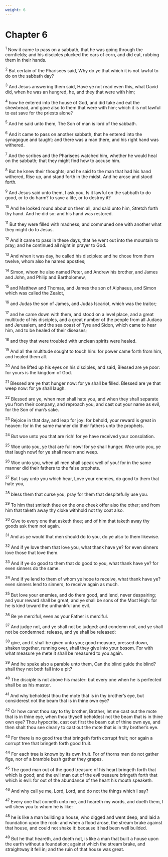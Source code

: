 ```yaml
---
weight: 6
---
```


# Chapter 6

<sup>1</sup> Now it came to pass on a sabbath, that he was going through the cornfields; and his disciples plucked the ears of corn, and did eat, rubbing them in their hands. 

<sup>2</sup> But certain of the Pharisees said, Why do ye that which it is not lawful to do on the sabbath day? 

<sup>3</sup> And Jesus answering them said, Have ye not read even this, what David did, when he was an hungred, he, and they that were with him; 

<sup>4</sup> how he entered into the house of God, and did take and eat the shewbread, and gave also to them that were with him; which it is not lawful to eat save for the priests alone? 

<sup>5</sup> And he said unto them, The Son of man is lord of the sabbath. 

<sup>6</sup> And it came to pass on another sabbath, that he entered into the synagogue and taught: and there was a man there, and his right hand was withered. 

<sup>7</sup> And the scribes and the Pharisees watched him, whether he would heal on the sabbath; that they might find how to accuse him. 

<sup>8</sup> But he knew their thoughts; and he said to the man that had his hand withered, Rise up, and stand forth in the midst. And he arose and stood forth. 

<sup>9</sup> And Jesus said unto them, I ask you, Is it lawful on the sabbath to do good, or to do harm? to save a life, or to destroy it? 

<sup>10</sup> And he looked round about on them all, and said unto him, Stretch forth thy hand. And he did so: and his hand was restored. 

<sup>11</sup> But they were filled with madness; and communed one with another what they might do to Jesus. 

<sup>12</sup> And it came to pass in these days, that he went out into the mountain to pray; and he continued all night in prayer to God. 

<sup>13</sup> And when it was day, he called his disciples: and he chose from them twelve, whom also he named apostles; 

<sup>14</sup> Simon, whom he also named Peter, and Andrew his brother, and James and John, and Philip and Bartholomew, 

<sup>15</sup> and Matthew and Thomas, and James the son of Alphaeus, and Simon which was called the Zealot, 

<sup>16</sup> and Judas the son of James, and Judas Iscariot, which was the traitor; 

<sup>17</sup> and he came down with them, and stood on a level place, and a great multitude of his disciples, and a great number of the people from all Judaea and Jerusalem, and the sea coast of Tyre and Sidon, which came to hear him, and to be healed of their diseases; 

<sup>18</sup> and they that were troubled with unclean spirits were healed. 

<sup>19</sup> And all the multitude sought to touch him: for power came forth from him, and healed them all. 

<sup>20</sup> And he lifted up his eyes on his disciples, and said, Blessed are ye poor: for yours is the kingdom of God. 

<sup>21</sup> Blessed are ye that hunger now: for ye shall be filled. Blessed are ye that weep now: for ye shall laugh. 

<sup>22</sup> Blessed are ye, when men shall hate you, and when they shall separate you from their company, and reproach you, and cast out your name as evil, for the Son of man’s sake. 

<sup>23</sup> Rejoice in that day, and leap for joy: for behold, your reward is great in heaven: for in the same manner did their fathers unto the prophets. 

<sup>24</sup> But woe unto you that are rich! for ye have received your consolation. 

<sup>25</sup> Woe unto you, ye that are full now! for ye shall hunger. Woe unto you, ye that laugh now! for ye shall mourn and weep. 

<sup>26</sup> Woe unto you, when all men shall speak well of you! for in the same manner did their fathers to the false prophets. 

<sup>27</sup> But I say unto you which hear, Love your enemies, do good to them that hate you, 

<sup>28</sup> bless them that curse you, pray for them that despitefully use you. 

<sup>29</sup> To him that smiteth thee on the one cheek offer also the other; and from him that taketh away thy cloke withhold not thy coat also. 

<sup>30</sup> Give to every one that asketh thee; and of him that taketh away thy goods ask them not again. 

<sup>31</sup> And as ye would that men should do to you, do ye also to them likewise. 

<sup>32</sup> And if ye love them that love you, what thank have ye? for even sinners love those that love them. 

<sup>33</sup> And if ye do good to them that do good to you, what thank have ye? for even sinners do the same. 

<sup>34</sup> And if ye lend to them of whom ye hope to receive, what thank have ye? even sinners lend to sinners, to receive again as much. 

<sup>35</sup> But love your enemies, and do them good, and lend, never despairing; and your reward shall be great, and ye shall be sons of the Most High: for he is kind toward the unthankful and evil. 

<sup>36</sup> Be ye merciful, even as your Father is merciful. 

<sup>37</sup> And judge not, and ye shall not be judged: and condemn not, and ye shall not be condemned: release, and ye shall be released: 

<sup>38</sup> give, and it shall be given unto you; good measure, pressed down, shaken together, running over, shall they give into your bosom. For with what measure ye mete it shall be measured to you again. 

<sup>39</sup> And he spake also a parable unto them, Can the blind guide the blind? shall they not both fall into a pit? 

<sup>40</sup> The disciple is not above his master: but every one when he is perfected shall be as his master. 

<sup>41</sup> And why beholdest thou the mote that is in thy brother’s eye, but considerest not the beam that is in thine own eye? 

<sup>42</sup> Or how canst thou say to thy brother, Brother, let me cast out the mote that is in thine eye, when thou thyself beholdest not the beam that is in thine own eye? Thou hypocrite, cast out first the beam out of thine own eye, and then shalt thou see clearly to cast out the mote that is in thy brother’s eye. 

<sup>43</sup> For there is no good tree that bringeth forth corrupt fruit; nor again a corrupt tree that bringeth forth good fruit. 

<sup>44</sup> For each tree is known by its own fruit. For of thorns men do not gather figs, nor of a bramble bush gather they grapes. 

<sup>45</sup> The good man out of the good treasure of his heart bringeth forth that which is good; and the evil man out of the evil treasure bringeth forth that which is evil: for out of the abundance of the heart his mouth speaketh. 

<sup>46</sup> And why call ye me, Lord, Lord, and do not the things which I say? 

<sup>47</sup> Every one that cometh unto me, and heareth my words, and doeth them, I will shew you to whom he is like: 

<sup>48</sup> he is like a man building a house, who digged and went deep, and laid a foundation upon the rock: and when a flood arose, the stream brake against that house, and could not shake it: because it had been well builded. 

<sup>49</sup> But he that heareth, and doeth not, is like a man that built a house upon the earth without a foundation; against which the stream brake, and straightway it fell in; and the ruin of that house was great. 


